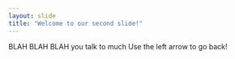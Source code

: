 ```yaml
---
layout: slide
title: "Welcome to our second slide!"
---
```

BLAH BLAH BLAH you talk to much
Use the left arrow to go back!
